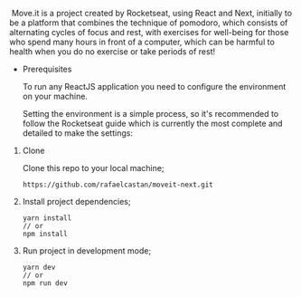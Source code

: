 ​	Move.it is a project created by Rocketseat, using React and Next, initially to be a platform that combines the technique of pomodoro, which consists of alternating cycles of focus and rest, with exercises for well-being for those who spend many hours in front of a computer, which can be harmful to health when you do no exercise or take periods of rest!



- Prerequisites

  To run any ReactJS application you need to configure the environment on your machine.

  Setting the environment is a simple process, so it's recommended to follow the Rocketseat guide which is currently the most complete and detailed to make the settings:

1. Clone

   

   Clone this repo to your local machine;

   

   ```
   https://github.com/rafaelcastan/moveit-next.git
   ```

   

2. Install project dependencies;

   

   ```
   yarn install
   // or
   npm install
   ```

   

3. Run project in development mode;

   

   ```
   yarn dev
   // or
   npm run dev
   ```

   